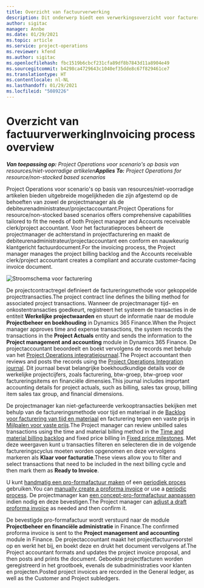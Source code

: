 ```yaml
---
title: Overzicht van factuurverwerking
description: Dit onderwerp biedt een verwerkingsoverzicht voor facturering in Project Operations voor scenario's op basis van resources/niet-voorradige artikelen.
author: sigitac
manager: Annbe
ms.date: 01/29/2021
ms.topic: article
ms.service: project-operations
ms.reviewer: kfend
ms.author: sigitac
ms.openlocfilehash: fbc1519b6cbcf231cfa89df8b7843d11a8904e49
ms.sourcegitcommit: b4298ca4729643c1040ef35dde8c67f829461ce7
ms.translationtype: HT
ms.contentlocale: nl-NL
ms.lasthandoff: 01/29/2021
ms.locfileid: "5089226"
---
```

# <a name="invoicing-process-overview"></a><span data-ttu-id="9fcfb-103">Overzicht van factuurverwerking</span><span class="sxs-lookup"><span data-stu-id="9fcfb-103">Invoicing process overview</span></span>

<span data-ttu-id="9fcfb-104">_**Van toepassing op:** Project Operations voor scenario's op basis van resources/niet-voorradige artikelen_</span><span class="sxs-lookup"><span data-stu-id="9fcfb-104">_**Applies To:** Project Operations for resource/non-stocked based scenarios_</span></span>

<span data-ttu-id="9fcfb-105">Project Operations voor scenario's op basis van resources/niet-voorradige artikelen bieden uitgebreide mogelijkheden die zijn afgestemd op de behoeften van zowel de projectmanager als de debiteurenadministrateur/projectaccountant.</span><span class="sxs-lookup"><span data-stu-id="9fcfb-105">Project Operations for resource/non-stocked based scenarios offers comprehensive capabilities tailored to fit the needs of both Project manager and Accounts receivable clerk/project accountant.</span></span> <span data-ttu-id="9fcfb-106">Voor het facturatieproces beheert de projectmanager de achterstand in projectfacturering en maakt de debiteurenadministrateur/projectaccountant een conform en nauwkeurig klantgericht factuurdocument.</span><span class="sxs-lookup"><span data-stu-id="9fcfb-106">For the invoicing process, the Project manager manages the project billing backlog and the Accounts receivable clerk/project accountant creates a compliant and accurate customer-facing invoice document.</span></span>

![Stroomschema voor facturering](./media/invoicing-flow.png)

<span data-ttu-id="9fcfb-108">De projectcontractregel definieert de factureringsmethode voor gekoppelde projecttransacties.</span><span class="sxs-lookup"><span data-stu-id="9fcfb-108">The project contract line defines the billing method for associated project transactions.</span></span> <span data-ttu-id="9fcfb-109">Wanneer de projectmanager tijd- en onkostentransacties goedkeurt, registreert het systeem de transacties in de entiteit **Werkelijke projectwaarden** en stuurt de informatie naar de module **Projectbeheer en boekhouding** in Dynamics 365 Finance.</span><span class="sxs-lookup"><span data-stu-id="9fcfb-109">When the Project manager approves time and expense transactions, the system records the transactions in the **Project Actuals** entity and sends the information to the **Project management and accounting** module in Dynamics 365 Finance.</span></span> <span data-ttu-id="9fcfb-110">De projectaccountant beoordeelt en boekt vervolgens de records met behulp van het [Project Operations integratiejournaal](../project-accounting/project-operations-integration-journal.md).</span><span class="sxs-lookup"><span data-stu-id="9fcfb-110">The Project accountant then reviews and posts the records using the [Project Operations Integration journal](../project-accounting/project-operations-integration-journal.md).</span></span> <span data-ttu-id="9fcfb-111">Dit journaal bevat belangrijke boekhoudkundige details voor de werkelijke projectcijfers, zoals facturering, btw-groep, btw-groep voor factureringsitems en financiële dimensies.</span><span class="sxs-lookup"><span data-stu-id="9fcfb-111">This journal includes important accounting details for project actuals, such as billing, sales tax group, billing item sales tax group, and financial dimensions.</span></span>

<span data-ttu-id="9fcfb-112">De projectmanager kan niet-gefactureerde verkooptransacties bekijken met behulp van de factureringsmethode voor tijd en materiaal in de [Backlog voor facturering van tijd en materiaal](../proforma-invoicing/manage-billing-backlog.md#time-and-material-billing-backlog) en facturering tegen een vaste prijs in [Mijlpalen voor vaste prijs](../proforma-invoicing/manage-billing-backlog.md#fixed-price-milestones).</span><span class="sxs-lookup"><span data-stu-id="9fcfb-112">The Project manager can review unbilled sales transactions using the time and material billing method in the [Time and material billing backlog](../proforma-invoicing/manage-billing-backlog.md#time-and-material-billing-backlog) and fixed price billing in [Fixed price milestones](../proforma-invoicing/manage-billing-backlog.md#fixed-price-milestones).</span></span> <span data-ttu-id="9fcfb-113">Met deze weergaven kunt u transacties filteren en selecteren die in de volgende factureringscyclus moeten worden opgenomen en deze vervolgens markeren als **Klaar voor facturatie**.</span><span class="sxs-lookup"><span data-stu-id="9fcfb-113">These views allow you to filter and select transactions that need to be included in the next billing cycle and then mark them as **Ready to Invoice**.</span></span>

<span data-ttu-id="9fcfb-114">U kunt [handmatig een pro-formafactuur maken](../proforma-invoicing/create-manual-proforma-invoice.md) of een [periodiek proces](../proforma-invoicing/configure-automated-invoice-creation.md) gebruiken.</span><span class="sxs-lookup"><span data-stu-id="9fcfb-114">You can [manually create a proforma invoice](../proforma-invoicing/create-manual-proforma-invoice.md) or use a [periodic process](../proforma-invoicing/configure-automated-invoice-creation.md).</span></span> <span data-ttu-id="9fcfb-115">De projectmanager kan [een concept-pro-formafactuur aanpassen](../proforma-invoicing/manage-proforma-invoice.md) indien nodig en deze bevestigen.</span><span class="sxs-lookup"><span data-stu-id="9fcfb-115">The Project manager can [adjust a draft proforma invoice](../proforma-invoicing/manage-proforma-invoice.md) as needed and then confirm it.</span></span>

<span data-ttu-id="9fcfb-116">De bevestigde pro-formafactuur wordt verstuurd naar de module **Projectbeheer en financiële administratie** in Finance.</span><span class="sxs-lookup"><span data-stu-id="9fcfb-116">The confirmed proforma invoice is sent to the **Project management and accounting** module in Finance.</span></span> <span data-ttu-id="9fcfb-117">De projectaccountant maakt het projectfactuurvoorstel op en werkt het bij, en boekt deze en drukt het document vervolgens af.</span><span class="sxs-lookup"><span data-stu-id="9fcfb-117">The Project accountant formats and updates the project invoice proposal, and then posts and prints the document.</span></span> <span data-ttu-id="9fcfb-118">Geboekte projectfacturen worden geregistreerd in het grootboek, evenals de subadministraties voor klanten en projecten.</span><span class="sxs-lookup"><span data-stu-id="9fcfb-118">Posted project invoices are recorded in the General ledger, as well as the Customer and Project subledgers.</span></span>
